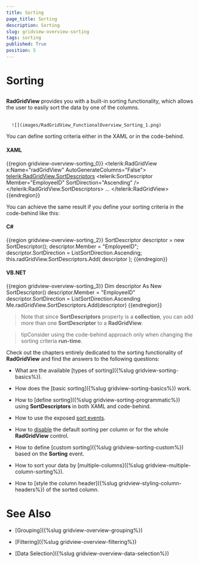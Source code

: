 ```yaml
---
title: Sorting
page_title: Sorting
description: Sorting
slug: gridview-overview-sorting
tags: sorting
published: True
position: 5
---
```


# Sorting



## 

__RadGridView__ provides you with a built-in sorting functionality, which allows the user to easily sort the data by one of the columns.




         
      ![](images/RadGridView_FunctionalOverview_Sorting_1.png)

You can define sorting criteria either in the XAML or in the code-behind.

#### __XAML__

{{region gridview-overview-sorting_0}}
	<telerik:RadGridView x:Name="radGridView"
	                         AutoGenerateColumns="False">
	    <telerik:RadGridView.SortDescriptors>
					<telerik:SortDescriptor Member="EmployeeID"
	                                    SortDirection="Ascending" />
	    </telerik:RadGridView.SortDescriptors>
	    ...
	</telerik:RadGridView>
	{{endregion}}



You can achieve the same result if you define your sorting criteria in the code-behind like this:

#### __C#__

{{region gridview-overview-sorting_2}}
	SortDescriptor descriptor = new SortDescriptor();
	descriptor.Member = "EmployeeID";
	descriptor.SortDirection = ListSortDirection.Ascending;
	this.radGridView.SortDescriptors.Add( descriptor );
	{{endregion}}



#### __VB.NET__

{{region gridview-overview-sorting_3}}
	Dim descriptor As New SortDescriptor()
	descriptor.Member = "EmployeeID"
	descriptor.SortDirection = ListSortDirection.Ascending
	Me.radGridView.SortDescriptors.Add(descriptor)
	{{endregion}}



>Note that since __SortDescriptors__ property is a __collection__, you can add more than one __SortDescriptor__ to a __RadGridView__.

>tipConsider using the code-behind approach only when changing the sorting criteria __run-time__.

Check out the chapters entirely dedicated to the sorting functionality of __RadGridView__ and find the answers to the following questions:

* What are the available [types of sorting]({%slug gridview-sorting-basics%}).

* How does the [basic sorting]({%slug gridview-sorting-basics%}) work.

* How to [define sorting]({%slug gridview-sorting-programmatic%}) using __SortDescriptors__ in both XAML and code-behind.

* How to use the exposed [sort events](FFEF9E84-B518-4DF1-819B-247298BAA176#Events).

* How to [disable](FFEF9E84-B518-4DF1-819B-247298BAA176#Disabling_Sorting) the default sorting per column or for the whole __RadGridView__ control.

* How to define [custom sorting]({%slug gridview-sorting-custom%}) based on the __Sorting__ event.

* How to sort your data by [multiple-columns]({%slug gridview-multiple-column-sorting%}).

* How to [style the column header]({%slug gridview-styling-column-headers%}) of the sorted column.

# See Also

 * [Grouping]({%slug gridview-overview-grouping%})

 * [Filtering]({%slug gridview-overview-filtering%})

 * [Data Selection]({%slug gridview-overview-data-selection%})
